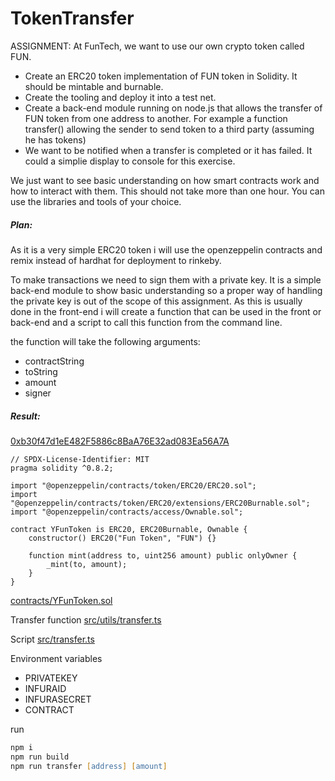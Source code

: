 # TokenTransfer

ASSIGNMENT:
At FunTech, we want to use our own crypto token called FUN.

- Create an ERC20 token implementation of FUN token in Solidity. It should be mintable and burnable.
- Create the tooling and deploy it into a test net.
- Create a back-end module running on node.js that allows the transfer of FUN token from one address to another. For example a function transfer() allowing the sender to send token to a third party (assuming he has tokens)
- We want to be notified when a transfer is completed or it has failed. It could a simplie display to console for this exercise.

We just want to see basic understanding on how smart contracts work and how to interact with them. This should not take more than one hour. You can use the libraries and tools of your choice.

##### Plan:
As it is a very simple ERC20 token i will use the openzeppelin contracts and remix instead of hardhat for deployment to rinkeby.

To make transactions we need to sign them with a private key. It is a simple back-end module to show basic understanding so a proper way of handling the private key is out of the scope of this assignment.
As this is usually done in the front-end i will create a function that can be used in the front or back-end and a script to call this function from the command line.

the function will take the following arguments:
- contractString
- toString
- amount
- signer


##### Result:


[0xb30f47d1eE482F5886c8BaA76E32ad083Ea56A7A](https://rinkeby.etherscan.io/address/0xb30f47d1eE482F5886c8BaA76E32ad083Ea56A7A)
```solidity
// SPDX-License-Identifier: MIT
pragma solidity ^0.8.2;

import "@openzeppelin/contracts/token/ERC20/ERC20.sol";
import "@openzeppelin/contracts/token/ERC20/extensions/ERC20Burnable.sol";
import "@openzeppelin/contracts/access/Ownable.sol";

contract YFunToken is ERC20, ERC20Burnable, Ownable {
    constructor() ERC20("Fun Token", "FUN") {}

    function mint(address to, uint256 amount) public onlyOwner {
        _mint(to, amount);
    }
}
```
[contracts/YFunToken.sol](contracts/YFunToken.sol)


Transfer function
[src/utils/transfer.ts](src/utils/transfer.ts)

Script
[src/transfer.ts](src/transfer.ts)

Environment variables
- PRIVATEKEY
- INFURAID
- INFURASECRET
- CONTRACT

run
```zsh
npm i
npm run build
npm run transfer [address] [amount]
```


